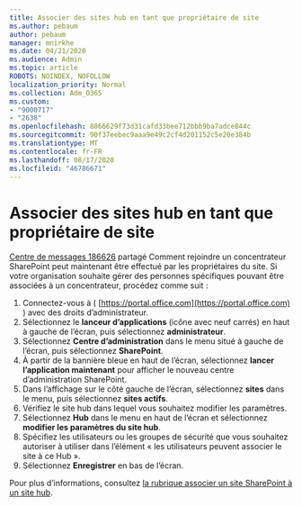 ```yaml
---
title: Associer des sites hub en tant que propriétaire de site
ms.author: pebaum
author: pebaum
manager: mnirkhe
ms.date: 04/21/2020
ms.audience: Admin
ms.topic: article
ROBOTS: NOINDEX, NOFOLLOW
localization_priority: Normal
ms.collection: Adm_O365
ms.custom:
- "9000717"
- "2638"
ms.openlocfilehash: 8866629f73d31cafd33bee712bbb9ba7adce844c
ms.sourcegitcommit: 90f37eebec9aaa9e49c2cf4d201152c5e20e384b
ms.translationtype: MT
ms.contentlocale: fr-FR
ms.lasthandoff: 08/17/2020
ms.locfileid: "46786671"
---
```

# <a name="associate-hub-sites-as-site-owner"></a>Associer des sites hub en tant que propriétaire de site

[Centre de messages 186626](https://admin.microsoft.com/Adminportal/Home?source=applauncher#/MessageCenter?id=MC186626) partagé Comment rejoindre un concentrateur SharePoint peut maintenant être effectué par les propriétaires du site. Si votre organisation souhaite gérer des personnes spécifiques pouvant être associées à un concentrateur, procédez comme suit : 

1. Connectez-vous à ( [https://portal.office.com](https://portal.office.com) ) avec des droits d’administrateur.
2. Sélectionnez le **lanceur d’applications** (icône avec neuf carrés) en haut à gauche de l’écran, puis sélectionnez **administrateur**.
3. Sélectionnez **Centre d’administration** dans le menu situé à gauche de l’écran, puis sélectionnez **SharePoint**.
4. À partir de la bannière bleue en haut de l’écran, sélectionnez **lancer l’application maintenant** pour afficher le nouveau centre d’administration SharePoint.
5. Dans l’affichage sur le côté gauche de l’écran, sélectionnez **sites** dans le menu, puis sélectionnez **sites actifs**.
6. Vérifiez le site hub dans lequel vous souhaitez modifier les paramètres.
7. Sélectionnez **Hub** dans le menu en haut de l’écran et sélectionnez **modifier les paramètres du site hub**.
8. Spécifiez les utilisateurs ou les groupes de sécurité que vous souhaitez autoriser à utiliser dans l’élément « les utilisateurs peuvent associer le site à ce Hub ».
9. Sélectionnez **Enregistrer** en bas de l’écran.

Pour plus d’informations, consultez [la rubrique associer un site SharePoint à un site hub](https://support.office.com/article/associate-a-sharepoint-site-with-a-hub-site-ae0009fd-af04-4d3d-917d-88edb43efc05). 
